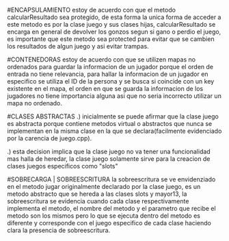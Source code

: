 #ENCAPSULAMIENTO
estoy de acuerdo con que el metodo calcularResultado sea protegido, de esta forma la unica forma de acceder a este metodo es por la clase juego y sus clases hijas, calcularResultado se encarga en general de devolver los gonzos segun si gano o perdio el juego, es importante que este metodo sea protected para evitar que se cambien los resultados de algun juego y asi evitar trampas.

#CONTENEDORAS
estoy de acuerdo con que se utilizen mapas no ordenados para guardar la informacion de un jugador porque el orden de entrada no tiene relevancia, para hallar la informacion de un jugador en especifico se utiliza el ID de la persona y se busca si coincide con un key existente en el mapa, el orden en que se guarda la informacion de los jugadores no tiene importancia alguna asi que no seria incorrecto utilizar un mapa no ordenado.

#CLASES ABSTRACTAS
.) inicialmente se puede afirmar que la clase juego es abstracta porque contiene metodos virtual o abstractos que nunca se implementan en la misma clase en la que se declara(facilmente evidenciado por la carencia de juego.cpp).

.) esta decision implica que la clase juego no va tener una funcionalidad mas halla de heredar, la clase juego solamente sirve para la creacion de clases juegos especificos como "slots"

#SOBRECARGA | SOBREESCRITURA
la sobreescritura se ve envidenziado en el metodo jugar originalmente declarado por la clase juego, es un metodo abstracto que se hereda a las clases slots y mayor13, la sobreescritura se evidencia cuando cada clase respectivamente implementa el metodo, el nombre del metodo y el parametro que recibe el metodo son los mismos pero lo que se ejecuta dentro del metodo es diferente y corresponde con el juego especifico de cada clase haciendo clara la presencia de sobreescritura.